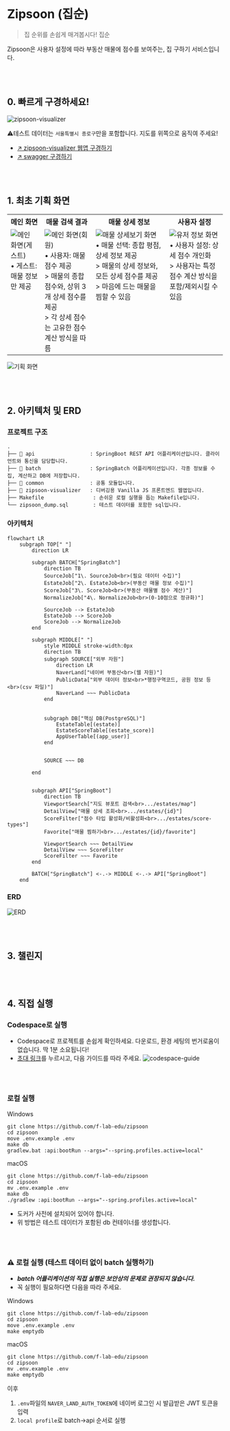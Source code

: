 # Zipsoon (집순)
> 집 순위를 손쉽게 매겨봅시다! 집순

Zipsoon은 사용자 설정에 따라 부동산 매물에 점수를 보여주는, 집 구하기 서비스입니다.

<br><br>

## 0. 빠르게 구경하세요!

<img src="/assets/images/zipsoon-visualizer.png" alt="zipsoon-visualizer">

⚠️테스트 데이터는 `서울특별시 종로구`만을 포함합니다. 지도를 위쪽으로 움직여 주세요!

- [↗️ zipsoon-visualizer 웹앱 구경하기](https://zipsoon-visualizer.onrender.com/)
- [↗️ swagger 구경하기](https://zipsoon-api.onrender.com/swagger-ui/index.html)

<br><br>

## 1. 최초 기획 화면

<table>
  <tr>
    <th>메인 화면</th>
    <th>매물 검색 결과</th>
    <th>매물 상세 정보</th>
    <th>사용자 설정</th>
  </tr>
  <tr valign="top">
    <td>
      <img src="/assets/images/guest-screen.png" alt="메인 화면(게스트)"><br>
      • 게스트: 매물 정보만 제공
    </td>
    <td>
      <img src="/assets/images/user-screen.png" alt="메인 화면(회원)"><br>
      • 사용자: 매물 점수 제공<br>
      > 매물의 종합 점수와, 상위 3개 상세 점수를 제공<br>
      > 각 상세 점수는 고유한 점수 계산 방식을 따름
    </td>
    <td>
      <img src="/assets/images/detail-screen.png" alt="매물 상세보기 화면"><br>
      • 매물 선택: 종합 평점, 상세 정보 제공<br>
      > 매물의 상세 정보와, 모든 상세 점수를 제공
      > 마음에 드는 매물을 찜할 수 있음
    </td>
    <td>
      <img src="/assets/images/settings-screen.png" alt="유저 정보 화면"><br>
      • 사용자 설정: 상세 점수 개인화<br>
      > 사용자는 특정 점수 계산 방식을 포함/제외시킬 수 있음
    </td>
  </tr>
</table>

<img src="/assets/images/blueprint.png" alt="기획 화면">

<br><br>

## 2. 아키텍처 및 ERD
### 프로젝트 구조
```
.
├── 📁 api                  : SpringBoot REST API 어플리케이션입니다. 클라이언트와 통신을 담당합니다.
├── 📁 batch                : SpringBatch 어플리케이션입니다. 각종 정보를 수집, 계산하고 DB에 저장합니다.
├── 📁 common               : 공통 모듈입니다.
├── 📁 zipsoon-visualizer   : 디버깅용 Vanilla JS 프론트엔드 웹앱입니다.
├── Makefile                : 손쉬운 로컬 실행을 돕는 Makefile입니다.
└── zipsoon_dump.sql        : 테스트 데이터를 포함한 sql입니다.
```
### 아키텍처
```mermaid
flowchart LR
    subgraph TOP[" "]
        direction LR

        subgraph BATCH["SpringBatch"]
            direction TB
            SourceJob["1\. SourceJob<br>(필요 데이터 수집)"]
            EstateJob["2\. EstateJob<br>(부동산 매물 정보 수집)"]
            ScoreJob["3\. ScoreJob<br>(부동산 매물별 점수 계산)"]
            NormalizeJob["4\. NormalizeJob<br>(0-10점으로 정규화)"]
            
            SourceJob --> EstateJob
            EstateJob --> ScoreJob
            ScoreJob --> NormalizeJob
        end

        subgraph MIDDLE[" "]
            style MIDDLE stroke-width:0px
            direction TB
            subgraph SOURCE["외부 자원"]
                direction LR
                NaverLand["네이버 부동산<br>(웹 자원)"]
                PublicData["외부 데이터 정보<br>*행정구역코드, 공원 정보 등<br>(csv 파일)"]
                NaverLand ~~~ PublicData
            end


            subgraph DB["핵심 DB(PostgreSQL)"]
                EstateTable[(estate)]
                EstateScoreTable[(estate_score)]
                AppUserTable[(app_user)]
            end

            
            SOURCE ~~~ DB

        end


        subgraph API["SpringBoot"]
            direction TB
            ViewportSearch["지도 뷰포트 검색<br>.../estates/map"]
            DetailView["매물 상세 조회<br>.../estates/{id}"]
            ScoreFilter["점수 타입 활성화/비활성화<br>.../estates/score-types"]
            Favorite["매물 찜하기<br>.../estates/{id}/favorite"]

            ViewportSearch ~~~ DetailView
            DetailView ~~~ ScoreFilter
            ScoreFilter ~~~ Favorite
        end

        BATCH["SpringBatch"] <-.-> MIDDLE <-.-> API["SpringBoot"]
    end
```
### ERD
<img src="/assets/images/ERD.png" alt="ERD"><br>

<br><br>

## 3. 챌린지

<br><br>

## 4. 직접 실행

### Codespace로 실행
- Codespace로 프로젝트를 손쉽게 확인하세요. 다운로드, 환경 세팅의 번거로움이 없습니다. 딱 1분 소요됩니다!
- [초대 링크](https://codespaces.new/f-lab-edu/zipsoon?quickstart=1)를 누르시고, 다음 가이드를 따라 주세요.
<img src="/assets/images/codespace-guide.png" alt="codespace-guide"><br>

<br><br>

### 로컬 실행

Windows
```
git clone https://github.com/f-lab-edu/zipsoon
cd zipsoon
move .env.example .env
make db
gradlew.bat :api:bootRun --args="--spring.profiles.active=local"
```
macOS
```
git clone https://github.com/f-lab-edu/zipsoon
cd zipsoon
mv .env.example .env
make db
./gradlew :api:bootRun --args="--spring.profiles.active=local"
```
- 도커가 사전에 설치되어 있어야 합니다.
- 위 방법은 테스트 데이터가 포함된 db 컨테이너를 생성합니다.

<br><br>

### ⚠️ 로컬 실행 (테스트 데이터 없이 batch 실행하기)
- ___batch 어플리케이션의 직접 실행은 보안상의 문제로 권장되지 않습니다.___
- 꼭 실행이 필요하다면 다음을 따라 주세요.

Windows
```
git clone https://github.com/f-lab-edu/zipsoon
cd zipsoon
move .env.example .env
make emptydb
```
macOS
```
git clone https://github.com/f-lab-edu/zipsoon
cd zipsoon
mv .env.example .env
make emptydb
```
이후
1. `.env`파일의 `NAVER_LAND_AUTH_TOKEN`에 네이버 로그인 시 발급받은 JWT 토큰을 입력
2. `local profile`로 batch->api 순서로 실행
